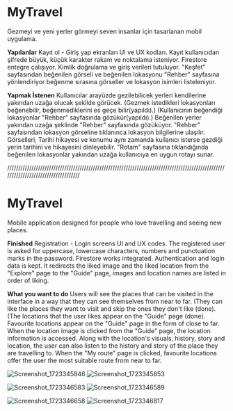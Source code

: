 # MyTravel

Gezmeyi ve yeni yerler görmeyi seven insanlar için tasarlanan mobil uygulama.


**Yapılanlar**
Kayıt ol - Giriş yap ekranları UI ve UX kodları.
Kayıt kullanıcıdan şifrede büyük, küçük karakter rakam ve noktalama isteniyor.
Firestore entegre çalışıyor. Kimlik doğrulama ve giriş verileri tutuluyor.
"Keşfet" sayfasından beğenilen görseli ve beğenilen lokasyonu "Rehber" sayfasına yönlendiriyor beğenme sırasına görseller ve lokasyon isimleri listeleniyor.



**Yapmak İstenen**
Kullanıcılar arayüzde gezilebilicek yerleri kendilerine yakından uzağa olucak şekilde görücek. (Gezmek istedikleri lokasyonları beğenebilir, beğenmediklerini es geçe bilir(yapıldı).)
(Kullanıcının beğendiği lokasyonlar "Rehber" sayfasında gözükür(yapıldı).) Beğenilen yerler yakından uzağa şeklinde "Rehber" sayfasında gözüküyor.
"Rehber" sayfasından lokasyon görseline tıklanınca lokasyon bilgilerine ulaşılır. Görselleri, Tarihi hikayesi ve konumu aynı zamanda kullanıcı isterse gezdiği yerin tarihini ve hikayesini dinleyebilir.
"Rotam" sayfasına tıklandığında beğenilen lokasyonlar yakından uzağa kullanıcıya en uygun rotayı sunar.

////////////////////////////////////////////////////////////////////////////////////////////////////////////////////////////////////

# MyTravel

Mobile application designed for people who love travelling and seeing new places.


**Finished**
Registration - Login screens UI and UX codes.
The registered user is asked for uppercase, lowercase characters, numbers and punctuation marks in the password.
Firestore works integrated. Authentication and login data is kept.
It redirects the liked image and the liked location from the "Explore" page to the "Guide" page, images and location names are listed in order of liking.



**What you want to do**
Users will see the places that can be visited in the interface in a way that they can see themselves from near to far. (They can like the places they want to visit and skip the ones they don't like (done).
(The locations that the user likes appear on the "Guide" page (done). Favourite locations appear on the "Guide" page in the form of close to far.
When the location image is clicked from the "Guide" page, the location information is accessed. Along with the location's visuals, history, story and location, the user can also listen to the history and story of the place they are travelling to.
When the "My route" page is clicked, favourite locations offer the user the most suitable route from near to far.


![Screenshot_1723345846](https://github.com/user-attachments/assets/e1a64a2c-9bd7-44ba-870a-5118b78ce51a) ![Screenshot_1723345853](https://github.com/user-attachments/assets/5d4e3c11-42d1-4e6a-8359-f9e05858466c)

![Screenshot_1723346583](https://github.com/user-attachments/assets/7fa88cf5-f079-4ecf-9e7d-d867c228723a) ![Screenshot_1723346589](https://github.com/user-attachments/assets/8e27524c-0f19-4767-9654-e00debb176ea)

![Screenshot_1723346658](https://github.com/user-attachments/assets/29dc2537-4edb-4ec6-84d4-806e4a229eca) ![Screenshot_1723346817](https://github.com/user-attachments/assets/a10de34d-7d9a-43c0-9731-865d23b8c6ab)



